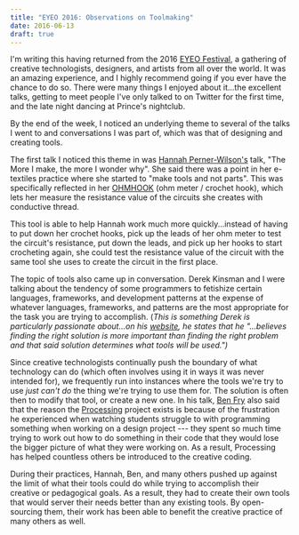 ```yaml
---
title: "EYEO 2016: Observations on Toolmaking"
date: 2016-06-13
draft: true
---
```


I'm writing this having returned from the 2016 [EYEO Festival](http://eyeofestival.com/), a gathering of creative technologists, designers, and artists from all over the world. It was an amazing experience, and I highly recommend going if you ever have the chance to do so. There were many things I enjoyed about it...the excellent talks, getting to meet people I've only talked to on Twitter for the first time, and the late night dancing at Prince's nightclub.

By the end of the week, I noticed an underlying theme to several of the talks I went to and conversations I was part of, which was that of designing and creating tools.

The first talk I noticed this theme in was [Hannah Perner-Wilson's](http://www.plusea.at/) talk, "The More I make, the more I wonder why". She said there was a point in her e-textiles practice where she started to "make tools and not parts". This was specifically reflected in her [OHMHOOK](http://www.kobakant.at/DIY/?p=6043) (ohm meter / crochet hook), which lets her measure the resistance value of the circuits she creates with conductive thread.

This tool is able to help Hannah work much more quickly...instead of having to put down her crochet hooks, pick up the leads of her ohm meter to test the circuit's resistance, put down the leads, and pick up her hooks to start crocheting again, she could test the resistance value of the circuit with the same tool she uses to create the circuit in the first place.

The topic of tools also came up in conversation. Derek Kinsman and I were talking about the tendency of some programmers to fetishize certain languages, frameworks, and development patterns at the expense of whatever languages, frameworks, and patterns are the most appropriate for the task you are trying to accomplish. (*This is something Derek is particularly passionate about...on his [website](http://derekkinsman.com/), he states that he  "...believes finding the right solution is more important than finding the right problem and that said solution determines what tools will be used.")*

Since creative technologists continually push the boundary of what technology can do (which often involves using it in ways it was never intended for), we frequently run into instances where the tools we're try to use *just can't do* the thing we're trying to use them for. The solution is often then to modify that tool, or create a new one. In his talk, [Ben Fry](http://www.benfry.com/) also said that the reason the [Processing](https://processing.org/) project exists is because of the frustration he experienced when watching students struggle to with programming something when working on a design project --- they spent so much time trying to work out how to do something in their code that they would lose the bigger picture of what they were working on. As a result, Processing has helped countless others be introduced to the creative coding.

During their practices, Hannah, Ben, and many others pushed up against the limit of what their tools could do while trying to accomplish their creative or pedagogical goals. As a result, they had to create their own tools that would server their needs better than any existing tools. By open-sourcing them, their work has been able to benefit the creative practice of many others as well.
